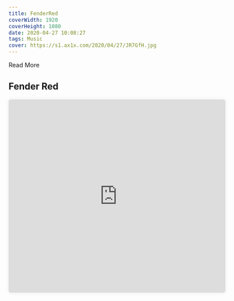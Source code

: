 ```yaml
---
title: FenderRed
coverWidth: 1920
coverHeight: 1080
date: 2020-04-27 10:08:27
tags: Music
cover: https://s1.ax1x.com/2020/04/27/JR7GfH.jpg
---
```


Read More
<!-- more -->

## Fender Red

<iframe style="width:100%;height:450px;box-shadow:0px 0px 10px #eee;border-radius:5px" src="https://www.ddd.online/jq/webEdit/project/embedProject/VV4q299Y-wzpvlamc-9ug1ipqq-fyykEdNX" frameborder="0" allowvr allowfullscreen mozallowfullscreen="true" webkitallowfullscreen="true" onmousewheel="">
</iframe>